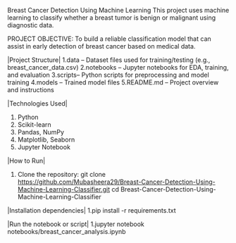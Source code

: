 Breast Cancer Detection Using Machine Learning
This project uses machine learning to classify whether a breast tumor is benign or malignant using diagnostic data.


PROJECT OBJECTIVE:
To build a reliable classification model that can assist in early detection of breast cancer based on medical data.

|Project Structure|
1.data – Dataset files used for training/testing (e.g., breast_cancer_data.csv)
2.notebooks – Jupyter notebooks for EDA, training, and evaluation
3.scripts– Python scripts for preprocessing and model training
4.models – Trained model files
5.README.md – Project overview and instructions



|Technologies Used|
1. Python
2. Scikit-learn
3. Pandas, NumPy
4. Matplotlib, Seaborn
5. Jupyter Notebook



|How to Run|
1. Clone the repository:
   git clone https://github.com/Mubasheera29/Breast-Cancer-Detection-Using-Machine-Learning-Classifier.git
   cd Breast-Cancer-Detection-Using-Machine-Learning-Classifier


|Installation dependencies|
1.pip install -r requirements.txt 


|Run the notebook or script|
1.jupyter notebook notebooks/breast_cancer_analysis.ipynb
   
